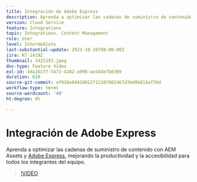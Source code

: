 ```yaml
---
title: Integración de Adobe Express
description: Aprenda a optimizar las cadenas de suministro de contenido con AEM Assets y Adobe Express, mejorando la productividad y la accesibilidad para todos los integrantes del equipo.
version: Cloud Service
feature: Integrations
topic: Integrations, Content Management
role: User
level: Intermediate
last-substantial-update: 2023-10-26T00:00:00Z
jira: KT-14192
thumbnail: 3425193.jpeg
doc-type: Feature Video
exl-id: 4da1b1ff-5472-4282-a998-ae344e7b8309
duration: 610
source-git-commit: af928e60410022f12207082467d3bd9b818af59d
workflow-type: tm+mt
source-wordcount: '49'
ht-degree: 0%

---
```


# Integración de Adobe Express

Aprenda a optimizar las cadenas de suministro de contenido con AEM Assets y [Adobe Express](https://www.adobe.com/express/), mejorando la productividad y la accesibilidad para todos los integrantes del equipo.

>[!VIDEO](https://video.tv.adobe.com/v/3425193/?learn=on)
